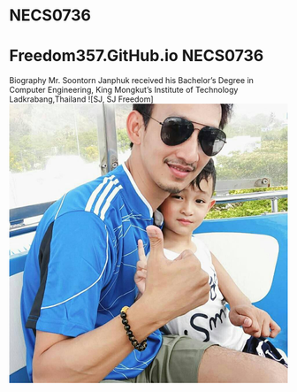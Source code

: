 # NECS0736
# Freedom357.GitHub.io NECS0736


Biography
Mr. Soontorn Janphuk received his Bachelor’s Degree in Computer Engineering,
King Mongkut’s Institute of Technology
Ladkrabang,Thailand
![SJ, SJ Freedom] <img src ="picture.jpg">